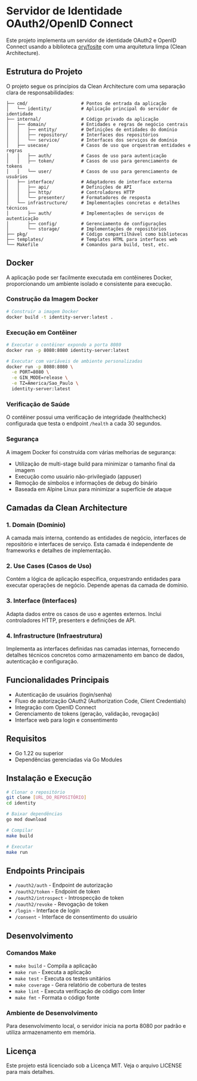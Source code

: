 # Servidor de Identidade OAuth2/OpenID Connect

Este projeto implementa um servidor de identidade OAuth2 e OpenID Connect usando a biblioteca [ory/fosite](https://github.com/ory/fosite) com uma arquitetura limpa (Clean Architecture).

## Estrutura do Projeto

O projeto segue os princípios da Clean Architecture com uma separação clara de responsabilidades:

```
├── cmd/                    # Pontos de entrada da aplicação
│   └── identity/           # Aplicação principal do servidor de identidade
├── internal/               # Código privado da aplicação
│   ├── domain/             # Entidades e regras de negócio centrais
│   │   ├── entity/         # Definições de entidades do domínio
│   │   ├── repository/     # Interfaces dos repositórios
│   │   └── service/        # Interfaces dos serviços de domínio
│   ├── usecase/            # Casos de uso que orquestram entidades e regras
│   │   ├── auth/           # Casos de uso para autenticação
│   │   ├── token/          # Casos de uso para gerenciamento de tokens
│   │   └── user/           # Casos de uso para gerenciamento de usuários
│   ├── interface/          # Adaptadores de interface externa
│   │   ├── api/            # Definições de API
│   │   ├── http/           # Controladores HTTP
│   │   └── presenter/      # Formatadores de resposta
│   └── infrastructure/     # Implementações concretas e detalhes técnicos
│       ├── auth/           # Implementações de serviços de autenticação
│       ├── config/         # Gerenciamento de configurações
│       └── storage/        # Implementações de repositórios
├── pkg/                    # Código compartilhável como bibliotecas
├── templates/              # Templates HTML para interfaces web
└── Makefile                # Comandos para build, test, etc.
```

## Docker

A aplicação pode ser facilmente executada em contêineres Docker, proporcionando um ambiente isolado e consistente para execução.

### Construção da Imagem Docker

```bash
# Construir a imagem Docker
docker build -t identity-server:latest .
```

### Execução em Contêiner

```bash
# Executar o contêiner expondo a porta 8080
docker run -p 8080:8080 identity-server:latest

# Executar com variáveis de ambiente personalizadas
docker run -p 8080:8080 \
  -e PORT=8080 \
  -e GIN_MODE=release \
  -e TZ=America/Sao_Paulo \
  identity-server:latest
```

### Verificação de Saúde

O contêiner possui uma verificação de integridade (healthcheck) configurada que testa o endpoint `/health` a cada 30 segundos.

### Segurança

A imagem Docker foi construída com várias melhorias de segurança:
- Utilização de multi-stage build para minimizar o tamanho final da imagem
- Execução como usuário não-privilegiado (appuser)
- Remoção de símbolos e informações de debug do binário
- Baseada em Alpine Linux para minimizar a superfície de ataque

## Camadas da Clean Architecture

### 1. Domain (Domínio)

A camada mais interna, contendo as entidades de negócio, interfaces de repositório e interfaces de serviço. Esta camada é independente de frameworks e detalhes de implementação.

### 2. Use Cases (Casos de Uso)

Contém a lógica de aplicação específica, orquestrando entidades para executar operações de negócio. Depende apenas da camada de domínio.

### 3. Interface (Interfaces)

Adapta dados entre os casos de uso e agentes externos. Inclui controladores HTTP, presenters e definições de API.

### 4. Infrastructure (Infraestrutura)

Implementa as interfaces definidas nas camadas internas, fornecendo detalhes técnicos concretos como armazenamento em banco de dados, autenticação e configuração.

## Funcionalidades Principais

- Autenticação de usuários (login/senha)
- Fluxo de autorização OAuth2 (Authorization Code, Client Credentials)
- Integração com OpenID Connect
- Gerenciamento de tokens (geração, validação, revogação)
- Interface web para login e consentimento

## Requisitos

- Go 1.22 ou superior
- Dependências gerenciadas via Go Modules

## Instalação e Execução

```bash
# Clonar o repositório
git clone [URL_DO_REPOSITÓRIO]
cd identity

# Baixar dependências
go mod download

# Compilar
make build

# Executar
make run
```

## Endpoints Principais

- `/oauth2/auth` - Endpoint de autorização
- `/oauth2/token` - Endpoint de token
- `/oauth2/introspect` - Introspecção de token
- `/oauth2/revoke` - Revogação de token
- `/login` - Interface de login
- `/consent` - Interface de consentimento do usuário

## Desenvolvimento

### Comandos Make

- `make build` - Compila a aplicação
- `make run` - Executa a aplicação
- `make test` - Executa os testes unitários
- `make coverage` - Gera relatório de cobertura de testes
- `make lint` - Executa verificação de código com linter
- `make fmt` - Formata o código fonte

### Ambiente de Desenvolvimento

Para desenvolvimento local, o servidor inicia na porta 8080 por padrão e utiliza armazenamento em memória.

## Licença

Este projeto está licenciado sob a Licença MIT. Veja o arquivo LICENSE para mais detalhes.